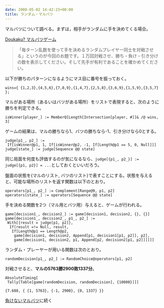 ```yaml
---
date: 2008-05-02 14:42:23+00:00
title: ランダム・マルバツ
---
```


マルバツについて調べる。まずは，相手がランダムに手を決めてくる場合。

[Doukaku? マルバツゲーム](https://web.archive.org/web/20080929134848/http://ja.doukaku.org:80/173/)

>「毎ターン乱数を使って手を決めるランダムプレイヤー同士を対戦させる」というのが今回のお題です。１万回対戦させ、勝ち・負け・引き分けの数を表示してください。そして先手が有利であることを確かめてください。

以下が勝ちのパターンになるようにマス目に番号を振っておく。

```
wins={ {1,2,3},{4,5,6},{7,8,9},{1,4,7},{2,5,8},{3,6,9},{1,5,9},{3,5,7} };
```

マルがある場所（あるいはバツがある場所）をリストで表現すると、次のように勝ちを判定できる。

```
isWinner[player_] := MemberQ[Length[Intersection[player, #]]& /@ wins, 3]
```    

ゲームの結果は、マルの勝ちなら1、バツの勝ちなら-1、引き分けなら0とする。

```
judge[p1_, p2_] := 
 If[isWinner@p1, 1, If[isWinner@p2, -1, If[Length@p1 == 5, 0, Null]]]
judge[state_] := judge[Sequence @@ state]
```

同じ局面を何度も評価するのが気になるなら、`judge[{p1_, p2_}] := judge[{p1, p2}] = ...`としておくといいだろう。

盤面の状態を{マルのリスト, バツのリスト}で表すことにする。状態を与えると、可能な場所のリストを返す関数は以下のとおり。

```
operators[p1_, p2_] := Complement[Range@9, p1, p2]
operators[state_] := operators[Sequence @@ state]
```    

手を決める関数を2つ（マル用とバツ用）与えると、ゲームが行われる。

```
game[decision1_, decision2_] := game[decision1, decision2, {}, {}]
game[decision1_, decision2_, p1_, p2_] :=
 With[{result = judge[p1, p2]},
  If[result =!= Null, result,
   If[Length@p1 == Length@p2,
    game[decision1, decision2, Append[p1, decision1[p1, p2]], p2],
    game[decision1, decision2, p1, Append[p2, decision2[p1, p2]]]]]]
```    

ランダム・プレーヤーが用いる関数は次のとおり。

```
randomDecision[p1_, p2_] := RandomChoice@operators[p1, p2]
```    

対戦させると、**マルの5763勝2900敗1337分**。

```
AbsoluteTiming[
 Tally[Table[game[randomDecision, randomDecision], {10000}]]]

{7.688, { {1, 5763}, {-1, 2900}, {0, 1337} }}
```    

[負けないマルバツ](/2008/05/02/neverlose-tictactor/)に続く

